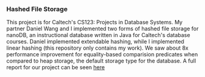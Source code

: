 ### Hashed File Storage
This project is for Caltech's CS123: Projects in Database Systems. My partner Daniel Wang and I implemented two forms of hashed file storage for nanoDB, an instructional database written in Java for Caltech's database courses. Daniel implemented extendable hashing, while I implemented linear hashing (this repository only contains my work). We saw about 8x performance improvement for equality-based comparision predicates when compared to heap storage, the default storage type for the database. A full report for our project can be seen [here](https://www.dropbox.com/s/gph8k4o4hf8lklq/hashing_storage_report.pdf?dl=0)
